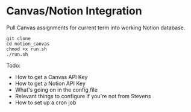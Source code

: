 # Canvas/Notion Integration
Pull Canvas assignments for current term into working Notion database.

```
git clone 
cd notion_canvas
chmod +x run.sh
./run.sh
```

Todo:
- How to get a Canvas API Key
- How to get a Notion API Key
- What's going on in the config file
- Relevant things to configure if you're not from Stevens
- How to set up a cron job
